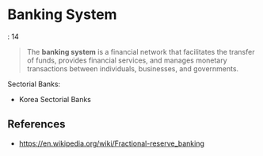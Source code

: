 # Banking System

: 14

> The **banking system** is a financial network that facilitates the transfer of funds, provides financial services, and manages monetary transactions between individuals, businesses, and governments.
> 

Sectorial Banks:

- Korea Sectorial Banks

## References

- https://en.wikipedia.org/wiki/Fractional-reserve_banking